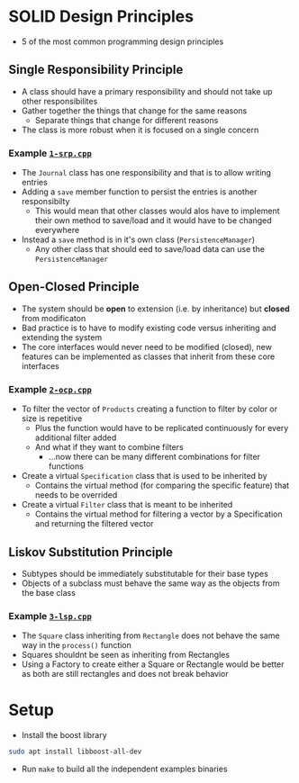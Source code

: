 # SOLID Design Principles
- 5 of the most common programming design principles

## **S**ingle Responsibility Principle
- A class should have a primary responsibility and should not take up other responsibilites
- Gather together the things that change for the same reasons
  - Separate things that change for different reasons
- The class is more robust when it is focused on a single concern

### Example [`1-srp.cpp`](1-srp.cpp)
- The `Journal` class has one responsibility and that is to allow writing entries
- Adding a `save` member function to persist the entries is another responsibilty
    - This would mean that other classes would alos have to implement their own method to save/load and it would have to be changed everywhere
- Instead a `save` method is in it's own class (`PersistenceManager`)
    - Any other class that should eed to save/load data can use the `PersistenceManager`

## **O**pen-Closed Principle
- The system should be **open** to extension (i.e. by inheritance) but **closed** from modificaton
- Bad practice is to have to modify existing code versus inheriting and extending the system
- The core interfaces would never need to be modified (closed), new features can be implemented as classes that inherit from these core interfaces

### Example [`2-ocp.cpp`](2-ocp.cpp)
- To filter the vector of `Products` creating a function to filter by color or size is repetitive
  - Plus the function would have to be replicated continuously for every additional filter added
  - And what if they want to combine filters
    - ...now there can be many different combinations for filter functions
- Create a virtual `Specification` class that is used to be inherited by
  - Contains the virtual method (for comparing the specific feature) that needs to be overrided
- Create a virtual `Filter` class that is meant to be inherited
  - Contains the virtual method for filtering a vector by a Specification and returning the filtered vector


## **L**iskov Substitution Principle
- Subtypes should be immediately substitutable for their base types
- Objects of a subclass must behave the same way as the objects from the base class

### Example [`3-lsp.cpp`](3-lsp.cpp)
- The `Square` class inheriting from `Rectangle` does not behave the same way in the `process()` function
- Squares shouldnt be seen as inheriting from Rectangles
- Using a Factory to create either a Square or Rectangle would be better as both are still rectangles and does not break behavior

# Setup
- Install the boost library
```bash
sudo apt install libboost-all-dev
```

- Run `make` to build all the independent examples binaries